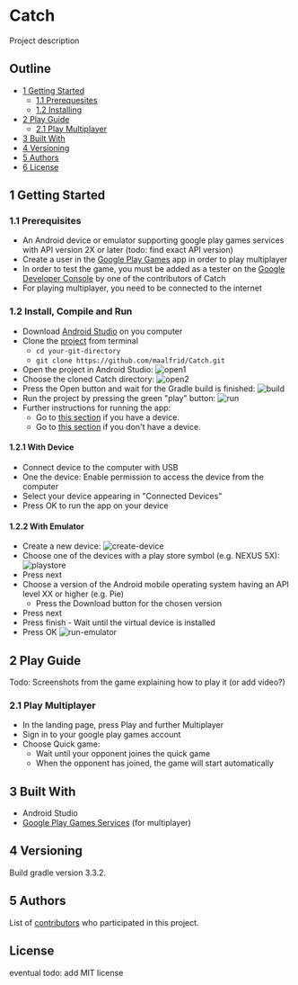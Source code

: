 # Catch
Project description

## Outline
- [1 Getting Started](#getting-started)
  * [1.1 Prerequesites](#prerequisites)
  * [1.2 Installing](#installing)
- [2 Play Guide](#play)
  * [2.1 Play Multiplayer](#play-multi)
- [3 Built With](#built-with)
- [4 Versioning](#versioning)
- [5 Authors](#authors)
- [6 License](#license)

<a name="getting-started"></a>
## 1 Getting Started

<a name="prerequisites"></a>
### 1.1 Prerequisites
- An Android device or emulator supporting google play games services with API version 2X or later (todo: find exact API version)
- Create a user in the [Google Play Games](https://play.google.com/store/apps/details?id=com.google.android.play.games&hl=en) app in order to play multiplayer
- In order to test the game, you must be added as a tester on the [Google Developer Console](https://console.developers.google.com) by one of the contributors of Catch
- For playing multiplayer, you need to be connected to the internet

<a name="installing"></a>
### 1.2 Install, Compile and Run
- Download [Android Studio](https://developer.android.com/studio) on you computer
- Clone the [project](https://github.com/maalfrid/Catch) from terminal
  * ```cd your-git-directory```
  * ```git clone https://github.com/maalfrid/Catch.git```
- Open the project in Android Studio:
![open1](https://user-images.githubusercontent.com/16878457/55806313-4d71f980-5ae0-11e9-9fcd-d7bba2d94e3b.png) 
- Choose the cloned Catch directory:
![open2](https://user-images.githubusercontent.com/16878457/55806350-611d6000-5ae0-11e9-8a6a-206080391535.png)
- Press the Open button and wait for the Gradle build is finished:
![build](https://user-images.githubusercontent.com/16878457/55803520-c3736200-5ada-11e9-92ff-715e5d350716.png)
- Run the project by pressing the green "play" button:
![run](https://user-images.githubusercontent.com/16878457/55806258-37fccf80-5ae0-11e9-869b-7032bdc3ffd4.png)
- Further instructions for running the app: 
  * Go to [this section](#installing_device) if you have a device.
  * Go to [this section](#installing_emulator) if you don't have a device.

<a name="installing_device"></a>
#### 1.2.1 With Device
- Connect device to the computer with USB
- One the device: Enable permission to access the device from the computer
- Select your device appearing in "Connected Devices"
- Press OK to run the app on your device

<a name="installing_emulator"></a>
#### 1.2.2 With Emulator
- Create a new device:
![create-device](https://user-images.githubusercontent.com/16878457/55806203-20254b80-5ae0-11e9-90b4-1c0a10dfccc5.png)
- Choose one of the devices with a play store symbol (e.g. NEXUS 5X):
![playstore](https://user-images.githubusercontent.com/16878457/55806189-1865a700-5ae0-11e9-982e-ddd0938614ae.png)
- Press next
- Choose a version of the Android mobile operating system having an API level XX or higher (e.g. Pie)
  * Press the Download button for the chosen version
- Press next
- Press finish
- Wait until the virtual device is installed
- Press OK
![run-emulator](https://user-images.githubusercontent.com/16878457/55806208-2287a580-5ae0-11e9-89a6-38b46255d356.png)

<a name="play"></a>
## 2 Play Guide
Todo: Screenshots from the game explaining how to play it (or add video?)

<a name="play-multi"></a>
### 2.1 Play Multiplayer
- In the landing page, press Play and further Multiplayer
- Sign in to your google play games account
- Choose Quick game:
  * Wait until your opponent joines the quick game
  * When the opponent has joined, the game will start automatically

<a name="built-with"></a>
## 3 Built With
- Android Studio
- [Google Play Games Services](https://developers.google.com/games/services/) (for multiplayer) 

<a name="versioning"></a>
## 4 Versioning
Build gradle version 3.3.2.

<a name="authors"></a>
## 5 Authors

List of [contributors](https://github.com/maalfrid/Catch/graphs/contributors) who participated in this project.

<a name="license"></a>
## License
eventual todo: add MIT license
